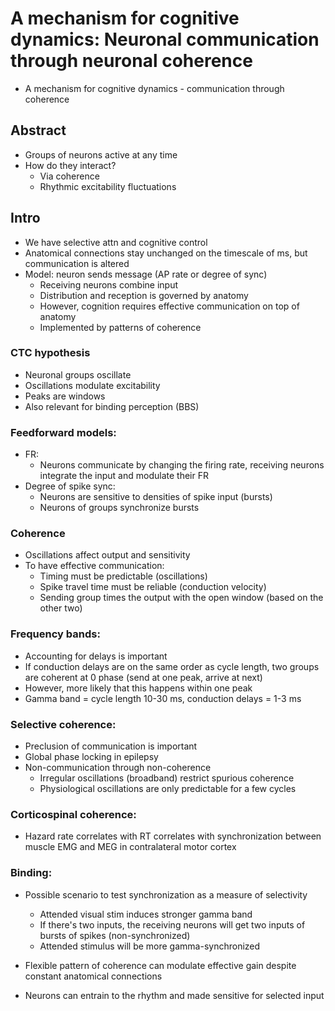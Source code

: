 # A mechanism for cognitive dynamics: Neuronal communication through neuronal coherence
- A mechanism for cognitive dynamics - communication through coherence
## Abstract
  - Groups of neurons active at any time
  - How do they interact?
    - Via coherence
    - Rhythmic excitability fluctuations
## Intro
- We have selective attn and cognitive control
- Anatomical connections stay unchanged on the timescale of ms, but communication is altered
- Model: neuron sends message (AP rate or degree of sync)
  - Receiving neurons combine input
  - Distribution and reception is governed by anatomy
  - However, cognition requires effective communication on top of anatomy
  - Implemented by patterns of coherence
### CTC hypothesis
  - Neuronal groups oscillate
  - Oscillations modulate excitability
  - Peaks are windows
  - Also relevant for binding perception (BBS)
### Feedforward models:
- FR:
  - Neurons communicate by changing the firing rate, receiving neurons integrate the input and modulate their FR
- Degree of spike sync:
  - Neurons are sensitive to densities of spike input (bursts)
  - Neurons of groups synchronize bursts
### Coherence
- Oscillations affect output and sensitivity
- To have effective communication:
  - Timing must be predictable (oscillations)
  - Spike travel time must be reliable (conduction velocity)
  - Sending group times the output with the open window (based on the other two)
### Frequency bands:
  - Accounting for delays is important
  - If conduction delays are on the same order as cycle length, two groups are coherent at 0 phase (send at one peak, arrive at next)
  - However, more likely that this happens within one peak
  - Gamma band = cycle length 10-30 ms, conduction delays = 1-3 ms
### Selective coherence:
  - Preclusion of communication is important
  - Global phase locking in epilepsy
  - Non-communication through non-coherence
    - Irregular oscillations (broadband) restrict spurious coherence
    - Physiological oscillations are only predictable for a few cycles
### Corticospinal coherence:
  - Hazard rate correlates with RT correlates with synchronization between muscle EMG and MEG in contralateral motor cortex
### Binding:
  - Possible scenario to test synchronization as a measure of selectivity
    - Attended visual stim induces stronger gamma band
    - If there's two inputs, the receiving neurons will get two inputs of bursts of spikes (non-synchronized)
    - Attended stimulus will be more gamma-synchronized
    
- Flexible pattern of coherence can modulate effective gain despite constant anatomical connections
- Neurons can entrain to the rhythm and made sensitive for selected input




